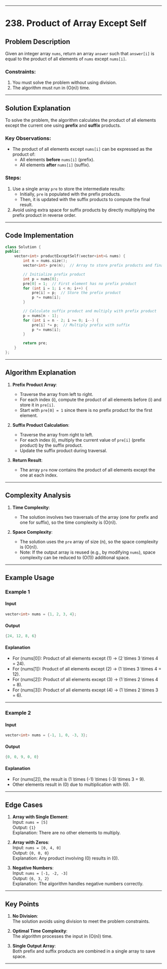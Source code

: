 
---

# 238. Product of Array Except Self

## Problem Description

Given an integer array `nums`, return an array `answer` such that `answer[i]` is equal to the product of all elements of `nums` except `nums[i]`.  

### Constraints:
1. You must solve the problem without using division.
2. The algorithm must run in \(O(n)\) time.

---

## Solution Explanation

To solve the problem, the algorithm calculates the product of all elements except the current one using **prefix** and **suffix** products.  

### Key Observations:
- The product of all elements except `nums[i]` can be expressed as the product of:
  - All elements **before** `nums[i]` (prefix).
  - All elements **after** `nums[i]` (suffix).

### Steps:
1. Use a single array `pre` to store the intermediate results:
   - Initially, `pre` is populated with the prefix products.
   - Then, it is updated with the suffix products to compute the final result.
2. Avoid using extra space for suffix products by directly multiplying the prefix product in reverse order.

---

## Code Implementation

```cpp
class Solution {
public:
    vector<int> productExceptSelf(vector<int>& nums) {
        int n = nums.size();
        vector<int> pre(n);  // Array to store prefix products and final result

        // Initialize prefix product
        int p = nums[0];
        pre[0] = 1;  // First element has no prefix product
        for (int i = 1; i < n; i++) {
            pre[i] = p;  // Store the prefix product
            p *= nums[i];
        }

        // Calculate suffix product and multiply with prefix product
        p = nums[n - 1];
        for (int i = n - 2; i >= 0; i--) {
            pre[i] *= p;  // Multiply prefix with suffix
            p *= nums[i];
        }

        return pre;
    }
};
```

---

## Algorithm Explanation

1. **Prefix Product Array**:
   - Traverse the array from left to right.
   - For each index \(i\), compute the product of all elements before \(i\) and store it in `pre[i]`.
   - Start with `pre[0] = 1` since there is no prefix product for the first element.

2. **Suffix Product Calculation**:
   - Traverse the array from right to left.
   - For each index \(i\), multiply the current value of `pre[i]` (prefix product) by the suffix product.
   - Update the suffix product during traversal.

3. **Return Result**:
   - The array `pre` now contains the product of all elements except the one at each index.

---

## Complexity Analysis

1. **Time Complexity**:  
   - The solution involves two traversals of the array (one for prefix and one for suffix), so the time complexity is \(O(n)\).

2. **Space Complexity**:  
   - The solution uses the `pre` array of size \(n\), so the space complexity is \(O(n)\).  
   - Note: If the output array is reused (e.g., by modifying `nums`), space complexity can be reduced to \(O(1)\) additional space.

---

## Example Usage

### Example 1

#### Input
```cpp
vector<int> nums = {1, 2, 3, 4};
```

#### Output
```cpp
{24, 12, 8, 6}
```

#### Explanation
- For \(nums[0]\): Product of all elements except \(1\) → \(2 \times 3 \times 4 = 24\).  
- For \(nums[1]\): Product of all elements except \(2\) → \(1 \times 3 \times 4 = 12\).  
- For \(nums[2]\): Product of all elements except \(3\) → \(1 \times 2 \times 4 = 8\).  
- For \(nums[3]\): Product of all elements except \(4\) → \(1 \times 2 \times 3 = 6\).  

---

### Example 2

#### Input
```cpp
vector<int> nums = {-1, 1, 0, -3, 3};
```

#### Output
```cpp
{0, 0, 9, 0, 0}
```

#### Explanation
- For \(nums[2]\), the result is \(1 \times (-1) \times (-3) \times 3 = 9\).  
- Other elements result in \(0\) due to multiplication with \(0\).

---

## Edge Cases

1. **Array with Single Element**:  
   Input: `nums = [5]`  
   Output: `{1}`  
   Explanation: There are no other elements to multiply.

2. **Array with Zeros**:  
   Input: `nums = [0, 4, 0]`  
   Output: `{0, 0, 0}`  
   Explanation: Any product involving \(0\) results in \(0\).

3. **Negative Numbers**:  
   Input: `nums = [-1, -2, -3]`  
   Output: `{6, 3, 2}`  
   Explanation: The algorithm handles negative numbers correctly.

---

## Key Points

1. **No Division**:  
   The solution avoids using division to meet the problem constraints.

2. **Optimal Time Complexity**:  
   The algorithm processes the input in \(O(n)\) time.

3. **Single Output Array**:  
   Both prefix and suffix products are combined in a single array to save space.

---

